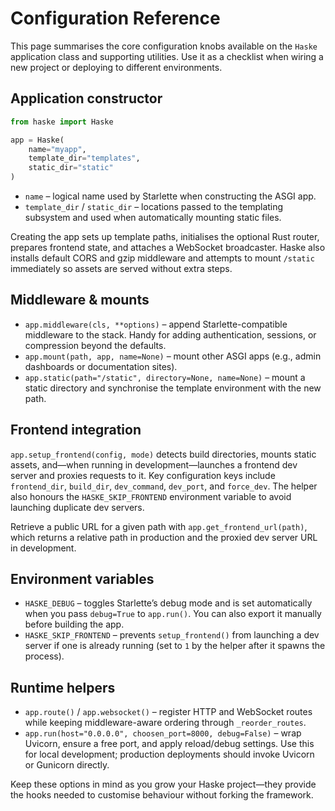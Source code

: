 # Configuration Reference

This page summarises the core configuration knobs available on the `Haske` application class and supporting utilities. Use it as a checklist when wiring a new project or deploying to different environments.

## Application constructor

```python
from haske import Haske

app = Haske(
    name="myapp",
    template_dir="templates",
    static_dir="static"
)
```

- `name` – logical name used by Starlette when constructing the ASGI app.
- `template_dir` / `static_dir` – locations passed to the templating subsystem and used when automatically mounting static files.

Creating the app sets up template paths, initialises the optional Rust router, prepares frontend state, and attaches a WebSocket broadcaster. Haske also installs default CORS and gzip middleware and attempts to mount `/static` immediately so assets are served without extra steps.

## Middleware & mounts

- `app.middleware(cls, **options)` – append Starlette-compatible middleware to the stack. Handy for adding authentication, sessions, or compression beyond the defaults.
- `app.mount(path, app, name=None)` – mount other ASGI apps (e.g., admin dashboards or documentation sites).
- `app.static(path="/static", directory=None, name=None)` – mount a static directory and synchronise the template environment with the new path.

## Frontend integration

`app.setup_frontend(config, mode)` detects build directories, mounts static assets, and—when running in development—launches a frontend dev server and proxies requests to it. Key configuration keys include `frontend_dir`, `build_dir`, `dev_command`, `dev_port`, and `force_dev`. The helper also honours the `HASKE_SKIP_FRONTEND` environment variable to avoid launching duplicate dev servers.

Retrieve a public URL for a given path with `app.get_frontend_url(path)`, which returns a relative path in production and the proxied dev server URL in development.

## Environment variables

- `HASKE_DEBUG` – toggles Starlette’s debug mode and is set automatically when you pass `debug=True` to `app.run()`. You can also export it manually before building the app.
- `HASKE_SKIP_FRONTEND` – prevents `setup_frontend()` from launching a dev server if one is already running (set to `1` by the helper after it spawns the process).

## Runtime helpers

- `app.route()` / `app.websocket()` – register HTTP and WebSocket routes while keeping middleware-aware ordering through `_reorder_routes`.
- `app.run(host="0.0.0.0", choosen_port=8000, debug=False)` – wrap Uvicorn, ensure a free port, and apply reload/debug settings. Use this for local development; production deployments should invoke Uvicorn or Gunicorn directly.

Keep these options in mind as you grow your Haske project—they provide the hooks needed to customise behaviour without forking the framework.

